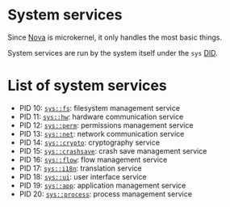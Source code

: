 # System services

Since [Nova](../kernel/) is microkernel, it only handles the most basic things.

System services are run by the system itself under the `sys` [DID](../apps-and-libraries.md#application-identifier).

# List of system services

- PID 10: [`sys::fs`](./fs.md): filesystem management service
- PID 11: [`sys::hw`](./hw.md): hardware communication service
- PID 12: [`sys::perm`](./perm.md): permissions management service
- PID 13: [`sys::net`](./net.md): network communication service
- PID 14: [`sys::crypto`](./crypto.md): cryptography service
- PID 15: [`sys::crashsave`](./crashsave.md): crash save management service
- PID 16: [`sys::flow`](./flow.md): flow management service
- PID 17: [`sys::i18n`](./i18n.md): translation service
- PID 18: [`sys::ui`](./ui.md): user interface service
- PID 19: [`sys::app`](./app.md): application management service
- PID 20: [`sys::process`](./process.md): process management service
